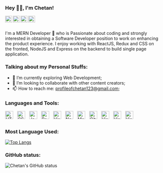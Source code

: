 ### Hey 👋🏽, I'm Chetan!<p align="left">

<a href="https://www.linkedin.com/in/profileofchetan/" target="_blank" >
  <img align="left" alt="chetan's Linkdein" width="22px" src="https://cdn.jsdelivr.net/npm/simple-icons@v3/icons/linkedin.svg" />
</a>
<a href="https://www.instagram.com/pwr_chetan/">
  <img align="left" alt="chetan's Instagram" width="22px" src="https://cdn.jsdelivr.net/npm/simple-icons@v3/icons/instagram.svg" />
</a>
<a href="https://leetcode.com/devchetan/">
  <img align="left" alt="chetan's Leetcode" width="22px" src="https://cdn.jsdelivr.net/npm/simple-icons@v3/icons/leetcode.svg" />
</a>
  <a href="https://devchetan.herokuapp.com/" >
  <img align="left" alt="chetan's portfolio" width="22px" src="https://img.icons8.com/ios-filled/50/000000/portfolio.png"/>
</a>
    <!-- Hi, I'm Chetan, a MERN Developer 🚀 from India, currently. Beside's programming, I enjoy eating food and traveling. -->

<br />
<br />

I'm a MERN Developer 🚀 who is Passionate about coding and strongly interested in obtaining a Software Developer position to work on enhancing the product experience. I enjoy working with ReactJS, Redux and CSS on the fronted, NodeJS and Express on the backend to build single page application.

  
### Talking about my Personal Stuffs:

- 🌱 I’m currently exploring Web Development; 
- 🤔 I’m looking to collaborate with other content creators;
- 📫 How to reach me: profileofchetan123@gmail.com;


  
### Languages and Tools:


<img align="left" alt="HTML5" width="26px" src="https://cdn.jsdelivr.net/gh/devicons/devicon/icons/html5/html5-original.svg" style="padding-right:10px;" />
<img align="left" alt="CSS3" width="26px" src="https://cdn.jsdelivr.net/gh/devicons/devicon/icons/css3/css3-original.svg" style="padding-right:10px;" />
<img align="left" alt="JavaScript" width="26px" src="https://cdn.jsdelivr.net/gh/devicons/devicon/icons/javascript/javascript-original.svg" style="padding-right:10px;" />
<img align="left" alt="React" width="26px" src="https://cdn.jsdelivr.net/gh/devicons/devicon/icons/react/react-original.svg" style="padding-right:10px;" />
  <img align="left" alt="Visual Studio Code" width="26px" src="https://i.ibb.co/jyS7F0D/icons8-redux-480.png" style="padding-right:10px;" />
<img align="left" alt="Node.js" width="26px" src="https://cdn.jsdelivr.net/gh/devicons/devicon/icons/nodejs/nodejs-original.svg" style="padding-right:10px;" />
<img align="left" alt="MongoDB" width="26px" src="https://cdn.jsdelivr.net/gh/devicons/devicon/icons/mongodb/mongodb-original.svg" style="padding-right:10px;" />
<img align="left" alt="Git" width="26px" src="https://cdn.jsdelivr.net/gh/devicons/devicon/icons/git/git-original.svg" style="padding-right:10px;" />
<img align="left" alt="Visual Studio Code" width="26px" src="https://cdn.jsdelivr.net/gh/devicons/devicon/icons/vscode/vscode-original.svg" style="padding-right:10px;" />
<img align="left" alt="Visual Studio Code" width="26px" src="https://i.ibb.co/mBRZdtC/icons8-material-ui-480.png" style="padding-right:10px;" />
  <img align="left" alt="Visual Studio Code" width="26px" src="https://i.ibb.co/Pcwb629/logo-data-structure.png" style="padding-right:10px;" />

  
<br />
<br />

  
  ### Most Language Used:
  
  [![Top Langs](https://github-readme-stats.vercel.app/api/top-langs/?username=anuraghazra&layout=compact)](https://github.com/anuraghazra/github-readme-stats)
 
  
  
### GitHub status:
  
  ![Chetan's GitHub status](https://github-readme-stats.vercel.app/api?username=devchetan123&theme=dark&show_icons=true) 


